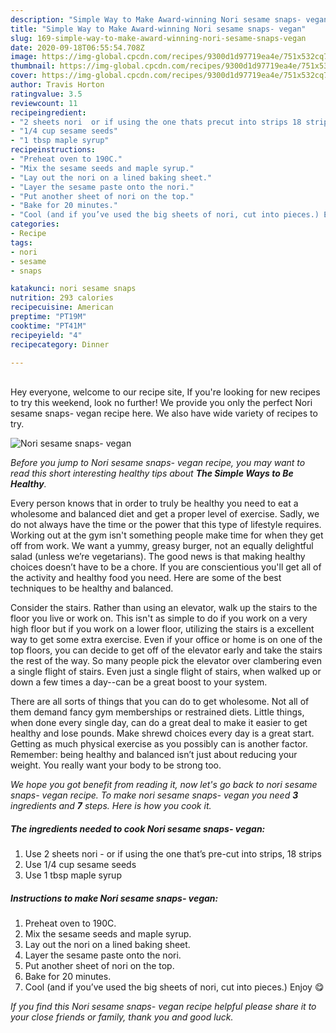 ```yaml
---
description: "Simple Way to Make Award-winning Nori sesame snaps- vegan"
title: "Simple Way to Make Award-winning Nori sesame snaps- vegan"
slug: 169-simple-way-to-make-award-winning-nori-sesame-snaps-vegan
date: 2020-09-18T06:55:54.708Z
image: https://img-global.cpcdn.com/recipes/9300d1d97719ea4e/751x532cq70/nori-sesame-snaps-vegan-recipe-main-photo.jpg
thumbnail: https://img-global.cpcdn.com/recipes/9300d1d97719ea4e/751x532cq70/nori-sesame-snaps-vegan-recipe-main-photo.jpg
cover: https://img-global.cpcdn.com/recipes/9300d1d97719ea4e/751x532cq70/nori-sesame-snaps-vegan-recipe-main-photo.jpg
author: Travis Horton
ratingvalue: 3.5
reviewcount: 11
recipeingredient:
- "2 sheets nori  or if using the one thats precut into strips 18 strips"
- "1/4 cup sesame seeds"
- "1 tbsp maple syrup"
recipeinstructions:
- "Preheat oven to 190C."
- "Mix the sesame seeds and maple syrup."
- "Lay out the nori on a lined baking sheet."
- "Layer the sesame paste onto the nori."
- "Put another sheet of nori on the top."
- "Bake for 20 minutes."
- "Cool (and if you’ve used the big sheets of nori, cut into pieces.) Enjoy 😋"
categories:
- Recipe
tags:
- nori
- sesame
- snaps

katakunci: nori sesame snaps 
nutrition: 293 calories
recipecuisine: American
preptime: "PT19M"
cooktime: "PT41M"
recipeyield: "4"
recipecategory: Dinner

---
```

<br>
Hey everyone, welcome to our recipe site, If you're looking for new recipes to try this weekend, look no further! We provide you only the perfect Nori sesame snaps- vegan recipe here. We also have wide variety of recipes to try.
<br>


![Nori sesame snaps- vegan](https://img-global.cpcdn.com/recipes/9300d1d97719ea4e/751x532cq70/nori-sesame-snaps-vegan-recipe-main-photo.jpg)

<i>Before you jump to Nori sesame snaps- vegan recipe, you may want to read this short interesting healthy tips about <strong>The Simple Ways to Be Healthy</strong>.</i>

Every person knows that in order to truly be healthy you need to eat a wholesome and balanced diet and get a proper level of exercise. Sadly, we do not always have the time or the power that this type of lifestyle requires. Working out at the gym isn't something people make time for when they get off from work. We want a yummy, greasy burger, not an equally delightful salad (unless we’re vegetarians). The good news is that making healthy choices doesn’t have to be a chore. If you are conscientious you'll get all of the activity and healthy food you need. Here are some of the best techniques to be healthy and balanced.

Consider the stairs. Rather than using an elevator, walk up the stairs to the floor you live or work on. This isn't as simple to do if you work on a very high floor but if you work on a lower floor, utilizing the stairs is a excellent way to get some extra exercise. Even if your office or home is on one of the top floors, you can decide to get off of the elevator early and take the stairs the rest of the way. So many people pick the elevator over clambering even a single flight of stairs. Even just a single flight of stairs, when walked up or down a few times a day--can be a great boost to your system. 

There are all sorts of things that you can do to get wholesome. Not all of them demand fancy gym memberships or restrained diets. Little things, when done every single day, can do a great deal to make it easier to get healthy and lose pounds. Make shrewd choices every day is a great start. Getting as much physical exercise as you possibly can is another factor. Remember: being healthy and balanced isn’t just about reducing your weight. You really want your body to be strong too. 


<i>We hope you got benefit from reading it, now let's go back to nori sesame snaps- vegan recipe. To make nori sesame snaps- vegan you need <strong>3</strong> ingredients and <strong>7</strong> steps. Here is how you cook it.
</i>

##### The ingredients needed to cook Nori sesame snaps- vegan:

1. Use 2 sheets nori - or if using the one that’s pre-cut into strips, 18 strips
1. Use 1/4 cup sesame seeds
1. Use 1 tbsp maple syrup


##### Instructions to make Nori sesame snaps- vegan:

1. Preheat oven to 190C.
1. Mix the sesame seeds and maple syrup.
1. Lay out the nori on a lined baking sheet.
1. Layer the sesame paste onto the nori.
1. Put another sheet of nori on the top.
1. Bake for 20 minutes.
1. Cool (and if you’ve used the big sheets of nori, cut into pieces.) Enjoy 😋


<i>If you find this Nori sesame snaps- vegan recipe helpful please share it to your close friends or family, thank you and good luck.</i>
